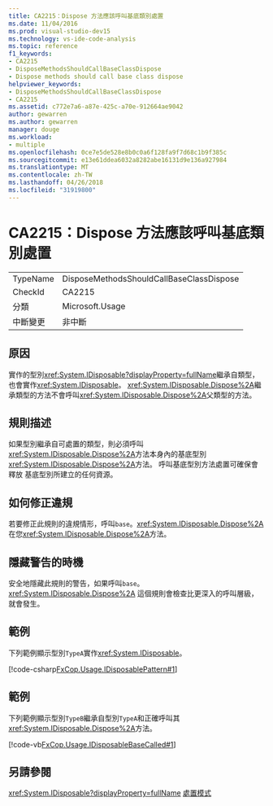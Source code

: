 ```yaml
---
title: CA2215：Dispose 方法應該呼叫基底類別處置
ms.date: 11/04/2016
ms.prod: visual-studio-dev15
ms.technology: vs-ide-code-analysis
ms.topic: reference
f1_keywords:
- CA2215
- DisposeMethodsShouldCallBaseClassDispose
- Dispose methods should call base class dispose
helpviewer_keywords:
- DisposeMethodsShouldCallBaseClassDispose
- CA2215
ms.assetid: c772e7a6-a87e-425c-a70e-912664ae9042
author: gewarren
ms.author: gewarren
manager: douge
ms.workload:
- multiple
ms.openlocfilehash: 0ce7e5de528e8b0c0a6f128fa9f7d68c1b9f385c
ms.sourcegitcommit: e13e61ddea6032a8282abe16131d9e136a927984
ms.translationtype: MT
ms.contentlocale: zh-TW
ms.lasthandoff: 04/26/2018
ms.locfileid: "31919800"
---
```

# <a name="ca2215-dispose-methods-should-call-base-class-dispose"></a>CA2215：Dispose 方法應該呼叫基底類別處置
|||
|-|-|
|TypeName|DisposeMethodsShouldCallBaseClassDispose|
|CheckId|CA2215|
|分類|Microsoft.Usage|
|中斷變更|非中斷|

## <a name="cause"></a>原因
 實作的型別<xref:System.IDisposable?displayProperty=fullName>繼承自類型，也會實作<xref:System.IDisposable>。 <xref:System.IDisposable.Dispose%2A>繼承類型的方法不會呼叫<xref:System.IDisposable.Dispose%2A>父類型的方法。

## <a name="rule-description"></a>規則描述
 如果型別繼承自可處置的類型，則必須呼叫<xref:System.IDisposable.Dispose%2A>方法本身內的基底型別<xref:System.IDisposable.Dispose%2A>方法。 呼叫基底型別方法處置可確保會釋放 基底型別所建立的任何資源。

## <a name="how-to-fix-violations"></a>如何修正違規
 若要修正此規則的違規情形，呼叫`base`。<xref:System.IDisposable.Dispose%2A> 在您<xref:System.IDisposable.Dispose%2A>方法。

## <a name="when-to-suppress-warnings"></a>隱藏警告的時機
 安全地隱藏此規則的警告，如果呼叫`base`。<xref:System.IDisposable.Dispose%2A> 這個規則會檢查比更深入的呼叫層級，就會發生。

## <a name="example"></a>範例
 下列範例顯示型別`TypeA`實作<xref:System.IDisposable>。

 [!code-csharp[FxCop.Usage.IDisposablePattern#1](../code-quality/codesnippet/CSharp/ca2215-dispose-methods-should-call-base-class-dispose_1.cs)]

## <a name="example"></a>範例
 下列範例顯示型別`TypeB`繼承自型別`TypeA`和正確呼叫其<xref:System.IDisposable.Dispose%2A>方法。

 [!code-vb[FxCop.Usage.IDisposableBaseCalled#1](../code-quality/codesnippet/VisualBasic/ca2215-dispose-methods-should-call-base-class-dispose_2.vb)]

## <a name="see-also"></a>另請參閱
 <xref:System.IDisposable?displayProperty=fullName> [處置模式](/dotnet/standard/design-guidelines/dispose-pattern)
